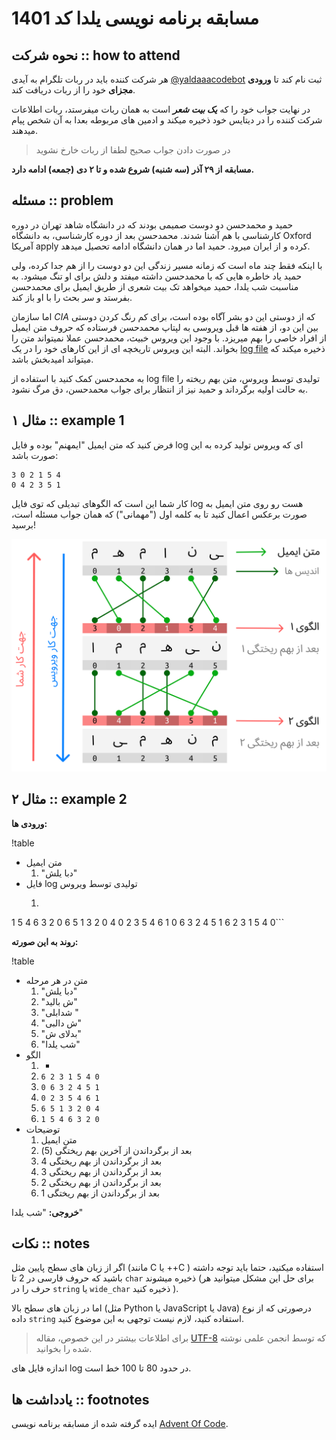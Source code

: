 # مسابقه برنامه نویسی  یلدا کد 1401 

## نحوه شرکت :: how to attend
هر شرکت کننده باید در ربات تلگرام به آیدی 
[@yaldaaacodebot](https://t.me/yaldaaacodebot)
ثبت نام کند تا 
**ورودی مجزای**
خود را از ربات دریافت کند. 

در نهایت جواب خود را که
***یک بیت شعر***
است به همان ربات میفرستد، ربات اطلاعات شرکت کننده را در دیتایس خود ذخیره میکند و ادمین های مربوطه بعدا به آن شخص پیام میدهند. 
> در صورت دادن جواب صحیح لطفا از ربات خارخ نشوید

**مسابقه از ۲۹ آذر (سه شنبه) شروع شده و تا ۲ دی (جمعه) ادامه دارد.**

## مسئله :: problem
حمید و محمدحسن دو دوست صمیمی بودند که در دانشگاه شاهد تهران در دوره کارشناسی با هم آشنا شدند.
محمدحسن بعد از دوره کارشناسی، به دانشگاه
Oxford
آمریکا
apply
کرده و از ایران میرود. 
حمید اما در همان دانشگاه ادامه تحصیل میدهد.

با اینکه فقط چند ماه است که زمانه مسیر زندگی این دو دوست را از هم جدا کرده، ولی حمید یاد خاطره هایی که با محمدحسن داشته میفتد و دلش برای او تنگ میشود.
به مناسبت شب یلدا، حمید میخواهد تک بیت شعری از طریق ایمیل برای محمدحسن بفرستد و سر بحث را با او باز کند.

اما سازمان 
*CIA*
که از دوستی این دو بشر آگاه بوده است، برای کم رنگ کردن دوستی بین این دو، از هفته ها قبل ویروسی به لپتاپ محمدحسن فرستاده که حروف متن ایمیل از افراد خاصی را بهم میریزد.
با وجود این ویروس خبیث، محمدحسن عملا نمیتواند متن را بخواند.
البته این ویروس تاریخچه ای از این کارهای خود را در یک 
[log file](https://kaliboys.com/what-is-a-log-file/)
ذخیره میکند که میتواند امیدبخش باشد.

به محمدحسن کمک کنید با استفاده از
log file
تولیدی توسط ویروس، متن بهم ریخته را به حالت اولیه برگرداند و حمید نیز از انتظار برای جواب محمدحسن، دق مرگ نشود.

## مثال ۱ :: example 1
فرض کنید که متن ایمیل "ایمهنم" بوده و فایل
log 
ای که ویروس تولید کرده به این صورت باشد:
```
3 0 2 1 5 4
0 4 2 3 5 1
```
کار شما این است که الگوهای تبدیلی که توی فایل 
log هست رو روی متن ایمیل به صورت برعکس اعمال کنید تا به کلمه اول 
("مهمانی") 
که همان جواب مسئله است، برسید!

![تصویری از روش کار](./assets/eg1.png)


## مثال ۲ :: example 2
**ورودی ها:**

!table
- متن ایمیل
  1. "دبا یلش"
- فایل log تولیدی توسط ویروس
  1. ```
1 5 4 6 3 2 0
6 5 1 3 2 0 4
0 2 3 5 4 6 1
0 6 3 2 4 5 1
6 2 3 1 5 4 0```

**روند به این صورته:**

!table
- متن در هر مرحله
  1. "دبا یلش"
  2. "ش بالید"
  3. "شدابلی "
  4. "ش دالبی"
  5. "بدلای ش"
  6. "شب یلدا"
- الگو
  1. -
  2. `6 2 3 1 5 4 0`
  3. `0 6 3 2 4 5 1`
  4. `0 2 3 5 4 6 1`
  5. `6 5 1 3 2 0 4`
  6. `1 5 4 6 3 2 0`
- توضیحات
  1. متن ایمیل
  2. بعد از برگرداندن از آخرین بهم ریختگی (5) 
  3. بعد از برگرداندن از بهم ریختگی 4
  4. بعد از برگرداندن از بهم ریختگی 3
  5. بعد از برگرداندن از بهم ریختگی 2
  6. بعد از برگرداندن از بهم ریختگی 1

**خروجی:**
"شب یلدا"

## نکات :: notes
اگر از زبان های سطح پایین مثل
(مانند C یا ++C )
استفاده میکنید، حتما باید توجه داشته باشید که حروف فارسی در 2 تا
`char`
ذخیره میشوند 
(برای حل این مشکل میتوانید هر حرف را در
`string`
یا 
`wide_char`
ذخیره کنید
).

اما در زبان های سطح بالا 
(مثل Python یا JavaScript یا Java)
درصورتی که از نوع داده 
`string`
استفاده کنید، لازم نیست توجهی به این موضوع کنید.

> برای اطلاعات بیشتر در این خصوص، مقاله 
> [UTF-8](https://vrgl.ir/a6wO2)
> که توسط انجمن علمی نوشته شده را بخوانید.

اندازه فایل های 
log 
در حدود 80 تا 100 خط است.

## یادداشت ها :: footnotes
ایده گرفته شده از مسابقه برنامه نویسی 
[Advent Of Code](https://vrgl.ir/D9TSd).
